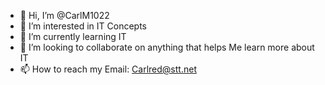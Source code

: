 - 👋 Hi, I’m @CarlM1022
- 👀 I’m interested in IT Concepts
- 🌱 I’m currently learning IT
- 💞️ I’m looking to collaborate on anything that helps
Me learn more about IT
- 📫 How to reach my Email: Carlred@stt.net

<!---
CarlM1022/CarlM1022 is a ✨ special ✨ repository because its `README.md` (this file) appears on your GitHub profile.
You can click the Preview link to take a look at your changes.
--->
